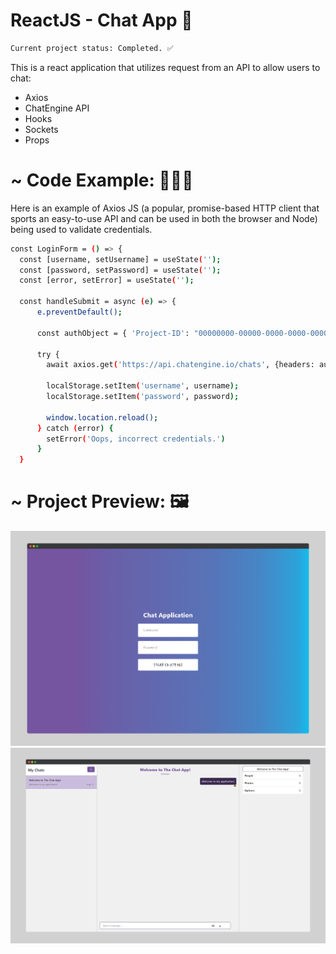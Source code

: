 # ReactJS - Chat App 💬

```sh 
Current project status: Completed. ✅  
```

This is a react application that utilizes request from an API to allow users to chat:
  - Axios
  - ChatEngine API
  - Hooks
  - Sockets
  - Props

# ~ Code Example: 👨🏿‍💻 

Here is an example of Axios JS (a popular, promise-based HTTP client that sports an easy-to-use API and can be used in both the browser and Node) being used to validate credentials.
```sh
const LoginForm = () => {
  const [username, setUsername] = useState('');
  const [password, setPassword] = useState('');
  const [error, setError] = useState('');

  const handleSubmit = async (e) => {
      e.preventDefault();

      const authObject = { 'Project-ID': "00000000-00000-0000-0000-0000000000", 'User-Name': user, 'User-Secret': pass }; 

      try {
        await axios.get('https://api.chatengine.io/chats', {headers: authObject });

        localStorage.setItem('username', username);
        localStorage.setItem('password', password);

        window.location.reload();
      } catch (error) {
        setError('Oops, incorrect credentials.')
      }
  }

```

# ~ Project Preview: 🖼️ 
![](/public/chat-app-login.png) 
![](/public/chat-app.png) 
